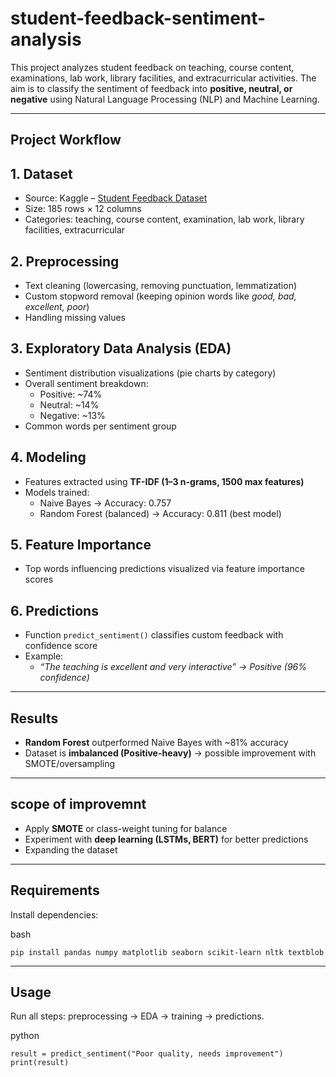 # student-feedback-sentiment-analysis

This project analyzes student feedback on teaching, course content, examinations, lab work, library facilities, and extracurricular activities. The aim is to classify the sentiment of feedback into **positive, neutral, or negative** using Natural Language Processing (NLP) and Machine Learning.

---
## Project Workflow

## 1\. Dataset

* Source: Kaggle – [Student Feedback Dataset](https://www.kaggle.com/datasets/brarajit18/student-feedback-dataset)
* Size: 185 rows × 12 columns
* Categories: teaching, course content, examination, lab work, library facilities, extracurricular

## 2\. Preprocessing

* Text cleaning (lowercasing, removing punctuation, lemmatization)
* Custom stopword removal (keeping opinion words like _good, bad, excellent, poor_)
* Handling missing values

## 3\. Exploratory Data Analysis (EDA)

* Sentiment distribution visualizations (pie charts by category)
* Overall sentiment breakdown:  
   * Positive: \~74%  
   * Neutral: \~14%  
   * Negative: \~13%
* Common words per sentiment group

## 4\. Modeling

* Features extracted using **TF-IDF (1–3 n-grams, 1500 max features)**
* Models trained:  
   * Naive Bayes → Accuracy: 0.757  
   * Random Forest (balanced) → Accuracy: 0.811 (best model)

## 5\. Feature Importance

* Top words influencing predictions visualized via feature importance scores

## 6\. Predictions

* Function `predict_sentiment()` classifies custom feedback with confidence score
* Example:  
   * _“The teaching is excellent and very interactive” → Positive (96% confidence)_

---

## Results

* **Random Forest** outperformed Naive Bayes with \~81% accuracy
* Dataset is **imbalanced (Positive-heavy)** → possible improvement with SMOTE/oversampling

---

## scope of improvemnt

* Apply **SMOTE** or class-weight tuning for balance
* Experiment with **deep learning (LSTMs, BERT)** for better predictions
* Expanding the dataset

---

## Requirements

Install dependencies:

bash

`pip install pandas numpy matplotlib seaborn scikit-learn nltk textblob
`

---

## Usage

Run all steps: preprocessing → EDA → training → predictions.

python

`result = predict_sentiment("Poor quality, needs improvement")
print(result)`

